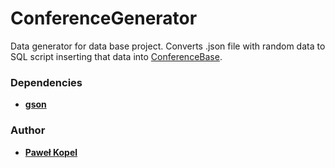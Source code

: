 # ConferenceGenerator
Data generator for data base project. Converts .json file with random data to SQL script inserting that data into [ConferenceBase](https://github.com/PKopel/ConferenceBase).

### Dependencies

* **[gson](https://github.com/google/gson)**

### Author
* **[Paweł Kopel](https://github.com/PKopel)**
